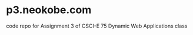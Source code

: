 p3.neokobe.com
==============

code repo for Assignment 3 of CSCI-E 75 Dynamic Web Applications class 